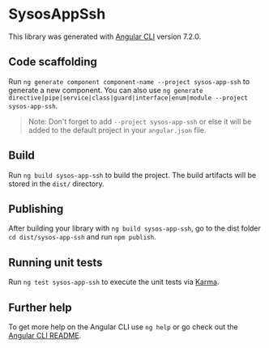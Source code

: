 # SysosAppSsh

This library was generated with [Angular CLI](https://github.com/angular/angular-cli) version 7.2.0.

## Code scaffolding

Run `ng generate component component-name --project sysos-app-ssh` to generate a new component. You can also use `ng generate directive|pipe|service|class|guard|interface|enum|module --project sysos-app-ssh`.
> Note: Don't forget to add `--project sysos-app-ssh` or else it will be added to the default project in your `angular.json` file. 

## Build

Run `ng build sysos-app-ssh` to build the project. The build artifacts will be stored in the `dist/` directory.

## Publishing

After building your library with `ng build sysos-app-ssh`, go to the dist folder `cd dist/sysos-app-ssh` and run `npm publish`.

## Running unit tests

Run `ng test sysos-app-ssh` to execute the unit tests via [Karma](https://karma-runner.github.io).

## Further help

To get more help on the Angular CLI use `ng help` or go check out the [Angular CLI README](https://github.com/angular/angular-cli/blob/master/README.md).
